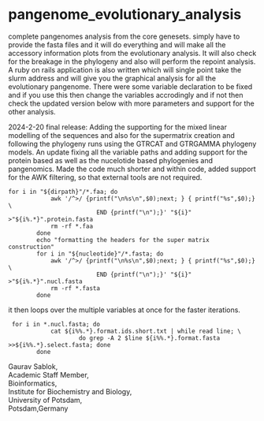 # pangenome_evolutionary_analysis
complete pangenomes analysis from the core genesets. simply have to provide the fasta files and it will do everything and will make all the accessory information plots from the evolutionary analysis. It will also check for the breakage in the phylogeny and also will perform the repoint analysis. A ruby on rails application is also written which will single point take the slurm address and will give you the graphical analysis for all the evolutionary pangenome. There were some variable declaration to be fixed and if you use this then change the variables accrodingly and if not then check the updated version below with more parameters and support for the other analysis.  

2024-2-20 final release: Adding the supporting for the mixed linear modelling of the sequences and also for the supermatrix creation and following the phylogeny runs using the GTRCAT and GTRGAMMA phylogeny models.  An update fixing all the variable paths and adding support for the protein based as well as the nucelotide based phylogenies and pangenomics. Made the code much shorter and within code, added support for the AWK filtering, so that external tools are not required.
```
for i in "${dirpath}"/*.faa; do
            awk '/^>/ {printf("\n%s\n",$0);next; } { printf("%s",$0);}  \
                         END {printf("\n");}' "${i}" >"${i%.*}".protein.fasta
            rm -rf *.faa
        done
        echo "formatting the headers for the super matrix construction"
        for i in "${nucleotide}"/*.fasta; do
            awk '/^>/ {printf("\n%s\n",$0);next; } { printf("%s",$0);}  \
                         END {printf("\n");}' "${i}" >"${i%.*}".nucl.fasta
            rm -rf *.fasta
        done
```
it then loops over the multiple variables at once for the faster iterations. 
```
 for i in *.nucl.fasta; do
            cat ${i%%.*}.format.ids.short.txt | while read line; \
                    do grep -A 2 $line ${i%%.*}.format.fasta >>${i%%.*}.select.fasta; done
        done
```
Gaurav Sablok, \
Academic Staff Member, \
Bioinformatics, \
Institute for Biochemistry and Biology, \
University of Potsdam, \
Potsdam,Germany
